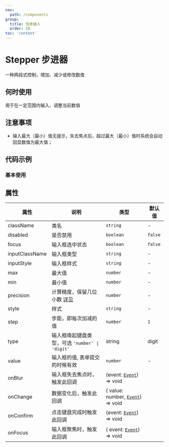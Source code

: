 ```yaml
---
nav:
  path: /components
group:
  title: 信息输入
  order: 10
toc: 'content'
---
```


# Stepper 步进器
一种两段式控制，增加、减少或修改数值
## 何时使用
用于在一定范围内输入、调整当前数值
## 注意事项
- 输入最大（最小）值无提示，失去焦点后，超过最大（最小）值时系统会自动回显数值为最大值；

## 代码示例
### 基本使用
<code src='../../demo/pages/Stepper'></code>

## 属性

| 属性 | 说明 | 类型 | 默认值 |
| -----|-----|-----|----- |
| className | 类名 | `string` | - | 
| disabled |  是否禁用 | `boolean` | `false` |
| focus |  输入框选中状态 | `boolean` | `false` |
| inputClassName |  输入框类型 | `string` | - |
| inputStyle |  输入框样式 | `string` | - |
| max | 最大值 | `number` | - |
| min | 最小值 | `number` | - |
| precision | 计算精度，保留几位小数 [详见](https://github.com/ant-design/ant-design/issues/5998) | `number` |  - | 
| style | 样式 | `string` | - | 
| step | 步距，即每次加减的值 | `number` | `1` | 
| type | 输入框唤起键盘类型，可选 `'number' \| 'digit'` | string |  digit |
| value | 输入框的值, 表单提交的时候有效 | `number` | - |
| onBlur | 输入框失去焦点时，触发此回调 | (event:  [`Event`](https://opendocs.alipay.com/mini/framework/event-object)) => void  |
| onChange | 数据变化后，触发此回调 | ( value: number, [`Event`](https://opendocs.alipay.com/mini/framework/event-object)) => void  |
| onConfirm | 点击键盘完成时触发此回调 | (event:  [`Event`](https://opendocs.alipay.com/mini/framework/event-object)) => void  |
| onFocus | 输入框聚焦时，触发此回调 | ( event:  [`Event`](https://opendocs.alipay.com/mini/framework/event-object)) => void  |